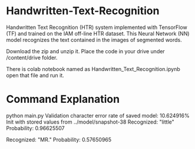 # Handwritten-Text-Recognition
Handwritten Text Recognition (HTR) system implemented with TensorFlow (TF) and trained on the IAM off-line HTR dataset. This Neural Network (NN) model recognizes the text contained in the images of segmented words.

Download the zip and unzip it. 
Place the code in your drive under /content/drive folder.

There is colab notebook named as Handwritten_Text_Recognition.ipynb open that file and run it.


# Command Explanation
 python main.py
Validation character error rate of saved model: 10.624916%
Init with stored values from ../model/snapshot-38
Recognized: "little"
Probability: 0.96625507

Recognized: "MR."
Probability: 0.57650965
